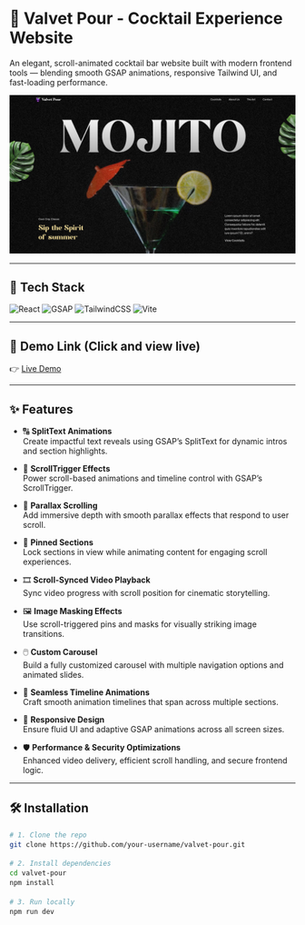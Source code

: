 # 🥂 Valvet Pour - Cocktail Experience Website

An elegant, scroll-animated cocktail bar website built with modern frontend tools — blending smooth GSAP animations, responsive Tailwind UI, and fast-loading performance.

![Preview](./public/readme/preivew.png)

---

## 🚀 Tech Stack

![React](https://img.shields.io/badge/React-19.1.0-blue?logo=react)
![GSAP](https://img.shields.io/badge/GSAP-3.13.0-green?logo=greensock)
![TailwindCSS](https://img.shields.io/badge/TailwindCSS-4.1.11-blue?logo=tailwindcss)
![Vite](https://img.shields.io/badge/Vite-7.0.4-purple?logo=vite)

---

## 📸 Demo Link (Click and view live)

👉 [Live Demo](https://mojito-drink.vercel.app/)

---


## ✨ Features

- 🔠 **SplitText Animations**  
  Create impactful text reveals using GSAP’s SplitText for dynamic intros and section highlights.

- 📜 **ScrollTrigger Effects**  
  Power scroll-based animations and timeline control with GSAP’s ScrollTrigger.

- 🌄 **Parallax Scrolling**  
  Add immersive depth with smooth parallax effects that respond to user scroll.

- 📌 **Pinned Sections**  
  Lock sections in view while animating content for engaging scroll experiences.

- 🎞️ **Scroll-Synced Video Playback**  
  Sync video progress with scroll position for cinematic storytelling.

- 🖼️ **Image Masking Effects**  
  Use scroll-triggered pins and masks for visually striking image transitions.

- 🖱️ **Custom Carousel**  
  Build a fully customized carousel with multiple navigation options and animated slides.

- 🧵 **Seamless Timeline Animations**  
  Craft smooth animation timelines that span across multiple sections.

- 📱 **Responsive Design**  
  Ensure fluid UI and adaptive GSAP animations across all screen sizes.

- 🛡️ **Performance & Security Optimizations**  
  Enhanced video delivery, efficient scroll handling, and secure frontend logic.
  
----------

## 🛠️ Installation

```bash
# 1. Clone the repo
git clone https://github.com/your-username/valvet-pour.git

# 2. Install dependencies
cd valvet-pour
npm install

# 3. Run locally
npm run dev
